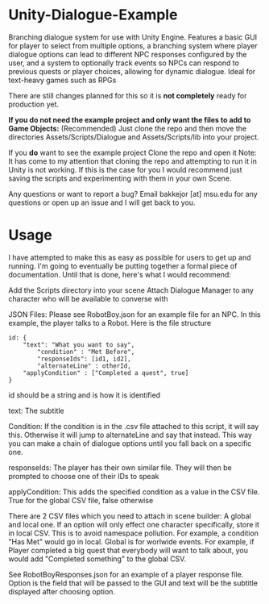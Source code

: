 # Unity-Dialogue-Example

Branching dialogue system for use with Unity Engine. Features a basic GUI for player to select from multiple options, a branching system where player dialogue options can lead to different NPC responses configured by the user, and a system to optionally track events so NPCs can respond to previous quests or player choices, allowing for dynamic dialogue. Ideal for text-heavy games such as RPGs

There are still changes planned for this so it is **not completely** ready for production yet.

**If you do not need the example project and only want the files to add to Game Objects:** (Recommended)
  Just clone the repo and then move the directories Assets/Scripts/Dialogue and Assets/Scripts/lib into your project.

If you **do** want to see the example project
  Clone the repo and open it
  Note: It has come to my attention that cloning the repo and attempting to run it in Unity is not working. If this is the  case for you I would recommend just saving the scripts and experimenting with them in your own Scene.
  
  Any questions or want to report a bug? Email bakkejor [at] msu.edu for any questions or open up an issue and I will get back to you.
  
  # Usage #
  
  I have attempted to make this as easy as possible for users to get up and running. I'm going to eventually be putting together a formal piece of documentation. Until that is done, here's what I would recommend:
  
Add the Scripts directory into your scene
Attach Dialogue Manager to any character who will be available to converse with

JSON Files:
Please see RobotBoy.json for an example file for an NPC. In this example, the player talks to a Robot. Here is the file structure

	id: {
	    "text": "What you want to say",
			"condition" : "Met Before",
			"responseIds": [id1, id2],
			"alternateLine" : otherId,
	    "applyCondition" : ["Completed a quest", true]
	}

id should be a string and is how it is identified

text: The subtitle

Condition: If the condition is in the .csv file attached to this script, it will say this. Otherwise it will jump to 
alternateLine and say that instead. This way you can make a chain of dialogue options until you fall back on a specific one.

responseIds: The player has their own similar file. They will then be prompted to choose one of their IDs to speak

applyCondition: This adds the specified condition as a value in the CSV file. True for the global CSV file, false otherwise

There are 2 CSV files which you need to attach in scene builder: A global and local one. If an option will only effect one character specifically, store it in local CSV. This is to avoid namespace pollution. For example, a condition "Has Met" would go in local. Global is for worlwide events. For example, if Player completed a big quest that everybody will want to talk about, you would add "Completed something" to the global CSV.

See RobotBoyResponses.json for an example of a player response file. Option is the field that will be passed to the GUI and text will be the subtitle displayed after choosing option. 

